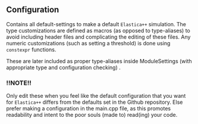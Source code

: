 ## Configuration

Contains all default-settings to make a default `Elastica++` simulation. The type customizations are defined as macros (as
opposed to type-aliases) to avoid including header files and complicating the editing of these files. Any numeric
customizations
(such as setting a threshold) is done using `constexpr` functions.

These are later included as proper type-aliases inside ModuleSettings (with appropriate type and configuration checking)
.

### !!NOTE!!
Only edit these when you feel like the default configuration that you want for `Elastica++` differs from the defaults set in
the Github repository. Else prefer making a configuration in the main.cpp file, as this promotes readability and intent
to the poor souls (made to) read(ing) your code.
